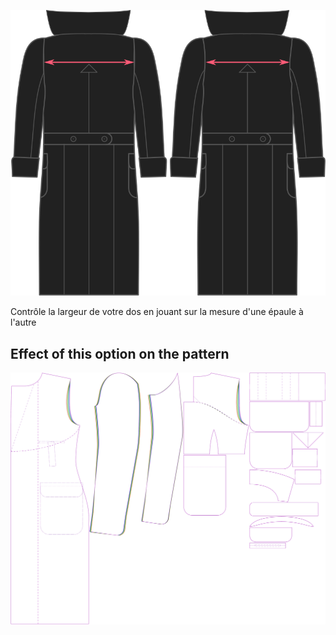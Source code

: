 ![Largeur du dos](./acrossbackfactor.svg)

Contrôle la largeur de votre dos en jouant sur la mesure d'une épaule à l'autre


## Effect of this option on the pattern
![This image shows the effect of this option by superimposing several variants that have a different value for this option](carlton_acrossbackfactor_sample.svg "Effect of this option on the pattern")